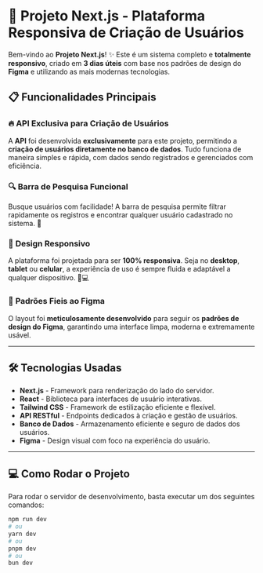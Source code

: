 # 🚀 Projeto Next.js - Plataforma Responsiva de Criação de Usuários

Bem-vindo ao **Projeto Next.js**! ✨ Este é um sistema completo e **totalmente responsivo**, criado em **3 dias úteis** com base nos padrões de design do **Figma** e utilizando as mais modernas tecnologias. 

## 📋 Funcionalidades Principais

### 🔥 **API Exclusiva para Criação de Usuários**
A **API** foi desenvolvida **exclusivamente** para este projeto, permitindo a **criação de usuários diretamente no banco de dados**. Tudo funciona de maneira simples e rápida, com dados sendo registrados e gerenciados com eficiência. 

### 🔍 **Barra de Pesquisa Funcional**
Busque usuários com facilidade! A barra de pesquisa permite filtrar rapidamente os registros e encontrar qualquer usuário cadastrado no sistema. 🚀

### 📱 **Design Responsivo**
A plataforma foi projetada para ser **100% responsiva**. Seja no **desktop**, **tablet** ou **celular**, a experiência de uso é sempre fluida e adaptável a qualquer dispositivo. 📱💻

### 🎨 **Padrões Fieis ao Figma**
O layout foi **meticulosamente desenvolvido** para seguir os **padrões de design do Figma**, garantindo uma interface limpa, moderna e extremamente usável. 

---

## 🛠️ Tecnologias Usadas

- **Next.js** - Framework para renderização do lado do servidor.
- **React** - Biblioteca para interfaces de usuário interativas.
- **Tailwind CSS** - Framework de estilização eficiente e flexível.
- **API RESTful** - Endpoints dedicados à criação e gestão de usuários.
- **Banco de Dados** - Armazenamento eficiente e seguro de dados dos usuários.
- **Figma** - Design visual com foco na experiência do usuário.

---

## 💻 Como Rodar o Projeto

Para rodar o servidor de desenvolvimento, basta executar um dos seguintes comandos:

```bash
npm run dev
# ou
yarn dev
# ou
pnpm dev
# ou
bun dev
